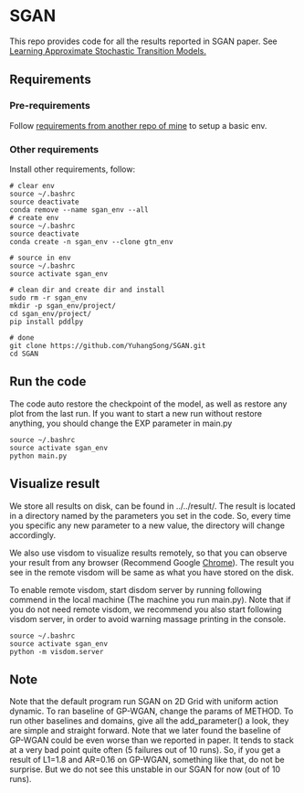 # SGAN

This repo provides code for all the results reported in SGAN paper. See [Learning
Approximate Stochastic Transition Models.](https://arxiv.org/abs/1710.09718)

## Requirements

### Pre-requirements

Follow [requirements from another repo of mine](https://github.com/YuhangSong/gtn_a2c#requirements) to setup a basic env.

### Other requirements

Install other requirements, follow:
```
# clear env
source ~/.bashrc
source deactivate
conda remove --name sgan_env --all
# create env
source ~/.bashrc
source deactivate
conda create -n sgan_env --clone gtn_env

# source in env
source ~/.bashrc
source activate sgan_env

# clean dir and create dir and install
sudo rm -r sgan_env 
mkdir -p sgan_env/project/
cd sgan_env/project/
pip install pddlpy

# done
git clone https://github.com/YuhangSong/SGAN.git
cd SGAN
```

## Run the code

The code auto restore the checkpoint of the model, as well as restore any plot from the last run.
If you want to start a new run without restore anything, you should change the EXP parameter in main.py
```
source ~/.bashrc
source activate sgan_env
python main.py
```

## Visualize result

We store all results on disk, can be found in ../../result/.
The result is located in a directory named by the parameters you set in the code. So, every time you specific any new parameter to a new value, the directory will change accordingly.

We also use visdom to visualize results remotely, so that you can observe your result from any browser (Recommend Google [Chrome](https://www.google.com/chrome/browser/desktop/index.html?brand=CHBD&gclid=Cj0KCQjwgb3OBRDNARIsAOyZbxDQqD8yexBYnNgpuh8Taiqzk0H_VCmNnYibw3SdWL7uqx0L3GOJicAaAkEFEALw_wcB)).
The result you see in the remote visdom will be same as what you have stored on the disk.

To enable remote visdom, start disdom server by running following commend in the local machine (The machine you run main.py).
Note that if you do not need remote visdom, we recommend you also start following visdom server, in order to avoid warning massage printing in the console.
```
source ~/.bashrc
source activate sgan_env
python -m visdom.server
```

## Note
Note that the default program run SGAN on 2D Grid with uniform action dynamic.
To ran baseline of GP-WGAN, change the params of METHOD.
To run other baselines and domains, give all the add_parameter() a look, they are simple and straight forward.
Note that we later found the baseline of GP-WGAN could be even worse than we reported in paper.
It tends to stack at a very bad point quite often (5 failures out of 10 runs).
So, if you get a result of L1=1.8 and AR=0.16 on GP-WGAN, something like that, do not be surprise.
But we do not see this unstable in our SGAN for now (out of 10 runs).
